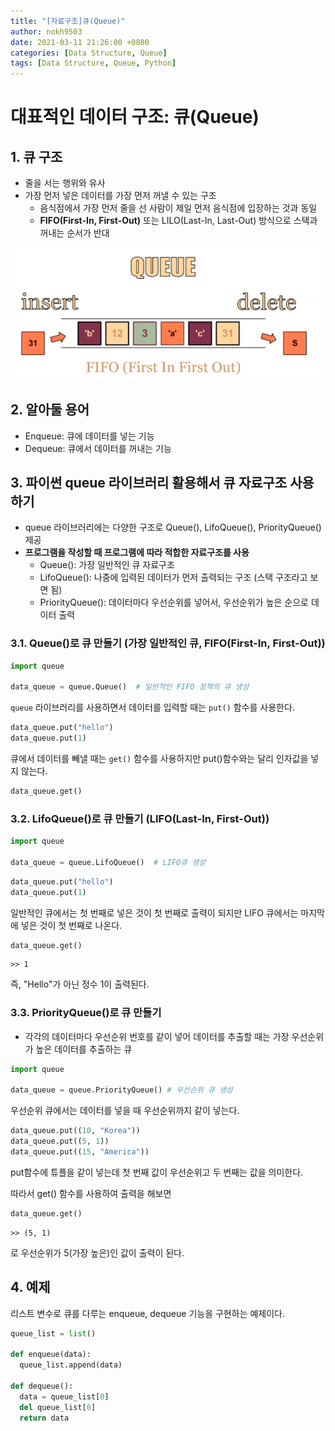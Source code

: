 ```yaml
---
title: "[자료구조]큐(Queue)"
author: nokh9503
date: 2021-03-11 21:26:00 +0800
categories: [Data Structure, Queue]
tags: [Data Structure, Queue, Python]
---
```


# 대표적인 데이터 구조: 큐(Queue)

## 1. 큐 구조

- 줄을 서는 행위와 유사
- 가장 먼저 넣은 데이터를 가장 먼저 꺼낼 수 있는 구조
  - 음식점에서 가장 먼저 줄을 선 사람이 제일 먼저 음식점에 입장하는 것과 동일
  - **FIFO(First-In, First-Out)** 또는 LILO(Last-In, Last-Out) 방식으로 스택과 꺼내는 순서가 반대

![queue(1)](/assets/img/algorithm/data_structure/queue/queue(1).png)


## 2. 알아둘 용어

- Enqueue: 큐에 데이터를 넣는 기능
- Dequeue: 큐에서 데이터를 꺼내는 기능


## 3. 파이썬 queue 라이브러리 활용해서 큐 자료구조 사용하기

- queue 라이브러리에는 다양한 구조로 Queue(), LifoQueue(), PriorityQueue() 제공
- **프로그램을 작성할 때 프로그램에 따라 적합한 자료구조를 사용**
  - Queue(): 가장 일반적인 큐 자료구조
  - LifoQueue(): 나중에 입력된 데이터가 먼저 출력되는 구조 (스택 구조라고 보면 됨)
  - PriorityQueue(): 데이터마다 우선순위를 넣어서, 우선순위가 높은 순으로 데이터 출력


### 3.1. Queue()로 큐 만들기 (가장 일반적인 큐, FIFO(First-In, First-Out))

```python
import queue

data_queue = queue.Queue()  # 일반적인 FIFO 정책의 큐 생성
```

`queue` 라이브러리를 사용하면서 데이터를 입력할 때는 `put()` 함수를 사용한다.

```python
data_queue.put("hello")
data_queue.put(1)
```

큐에서 데이터를 빼낼 때는 `get()` 함수를 사용하지만 put()함수와는 달리 인자값을 넣지 않는다.

```python
data_queue.get()
```

### 3.2. LifoQueue()로 큐 만들기 (LIFO(Last-In, First-Out))

```python
import queue

data_queue = queue.LifoQueue()  # LIFO큐 생성
```

```python
data_queue.put("hello")
data_queue.put(1)
```

일반적인 큐에서는 첫 번째로 넣은 것이 첫 번째로 출력이 되지만 LIFO 큐에서는 마지막에 넣은 것이 첫 번째로 나온다.

```python
data_queue.get()
```

```
>> 1
```
즉, "Hello"가 아닌 정수 1이 출력된다.


### 3.3. PriorityQueue()로 큐 만들기

-  각각의 데이터마다 우선순위 번호를 같이 넣어 데이터를 추출할 때는 가장 우선순위가 높은 데이터를 추출하는 큐

```python
import queue

data_queue = queue.PriorityQueue() # 우선순위 큐 생성
```

우선순위 큐에서는 데이터를 넣을 때 우선순위까지 같이 넣는다.

```python
data_queue.put((10, "Korea"))
data_queue.put((5, 1))
data_queue.put((15, "America"))
```

put함수에 튜플을 같이 넣는데 첫 번째 값이 우선순위고 두 번째는 값을 의미한다.

따라서 get() 함수를 사용하여 출력을 해보면

```python
data_queue.get()
```

```
>> (5, 1)
```
로 우선순위가 5(가장 높은)인 값이 출력이 된다.


## 4. 예제

리스트 변수로 큐를 다루는 enqueue, dequeue 기능을 구현하는 예제이다.

```python
queue_list = list()

def enqueue(data):
  queue_list.append(data)

def dequeue():
  data = queue_list[0]
  del queue_list[0]
  return data
```